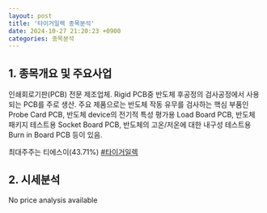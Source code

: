```yaml
---
layout: post
title: '타이거일렉 종목분석'
date: 2024-10-27 21:20:23 +0900
categories: 종목분석
---
```


## 1. 종목개요 및 주요사업

인쇄회로기판(PCB) 전문 제조업체. Rigid PCB중 반도체 후공정의 검사공정에서 사용되는 PCB를 주로 생산. 주요 제품으로는 반도체 작동 유무를 검사하는 핵심 부품인 Probe Card PCB, 반도체 device의 전기적 특성 평가용 Load Board PCB, 반도체 패키지 테스트용 Socket Board PCB, 반도체의 고온/저온에 대한 내구성 테스트용 Burn in Board PCB 등이 있음.

최대주주는 티에스이(43.71%)
[#타이거일렉](#)

## 2. 시세분석

No price analysis available
